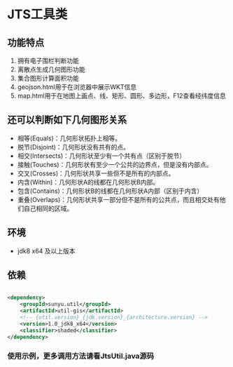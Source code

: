 # JTS工具类

## 功能特点

1. 拥有电子围栏判断功能
2. 离散点生成几何图形功能
3. 集合图形计算面积功能
4. geojson.html用于在浏览器中展示WKT信息
5. map.html用于在地图上画点、线、矩形、圆形、多边形，F12查看经纬度信息

## 还可以判断如下几何图形关系

- 相等(Equals)：几何形状拓扑上相等。
- 脱节(Disjoint)：几何形状没有共有的点。
- 相交(Intersects)：几何形状至少有一个共有点（区别于脱节）
- 接触(Touches)：几何形状有至少一个公共的边界点，但是没有内部点。
- 交叉(Crosses)：几何形状共享一些但不是所有的内部点。
- 内含(Within)：几何形状A的线都在几何形状B内部。
- 包含(Contains)：几何形状B的线都在几何形状A内部（区别于内含）
- 重叠(Overlaps)：几何形状共享一部分但不是所有的公共点，而且相交处有他们自己相同的区域。

## 环境

* jdk8 x64 及以上版本

## 依赖

```xml

<dependency>
    <groupId>sunyu.util</groupId>
    <artifactId>util-gis</artifactId>
    <!-- {util.version}_{jdk.version}_{architecture.version} -->
    <version>1.0_jdk8_x64</version>
    <classifier>shaded</classifier>
</dependency>
```

### 使用示例，更多调用方法请看JtsUtil.java源码

```java

```

```java

```